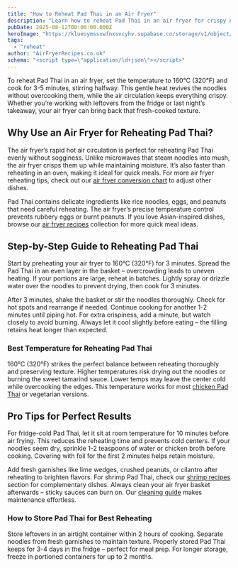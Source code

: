 ```yaml
---
title: "How to Reheat Pad Thai in an Air Fryer"
description: "Learn how to reheat Pad Thai in an air fryer for crispy noodles without drying out. Perfect temperature & timings for leftovers."
pubDate: 2025-08-12T00:00:00.000Z
heroImage: "https://klueoymssxwfnxsvcyhv.supabase.co/storage/v1/object/public/md/how-to-reheat-pad-thai-in-air-fryer-fee22302.png"
tags:
  - "reheat"
author: "AirFryerRecipes.co.uk"
schema: "<script type=\"application/ld+json\"></script>"
---
```


<p>To reheat Pad Thai in an air fryer, set the temperature to 160°C (320°F) and cook for 3-5 minutes, stirring halfway. This gentle heat revives the noodles without overcooking them, while the air circulation keeps everything crispy. Whether you’re working with leftovers from the fridge or last night’s takeaway, your air fryer can bring back that fresh-cooked texture.</p>

<h2>Why Use an Air Fryer for Reheating Pad Thai?</h2>
<p>The air fryer’s rapid hot air circulation is perfect for reheating Pad Thai evenly without sogginess. Unlike microwaves that steam noodles into mush, the air fryer crisps them up while maintaining moisture. It’s also faster than reheating in an oven, making it ideal for quick meals. For more air fryer reheating tips, check out our <a href=https://www.airfryerrecipe.co.uk/air-fryer-conversion-chart>air fryer conversion chart</a> to adjust other dishes.</p>
<p>Pad Thai contains delicate ingredients like rice noodles, eggs, and peanuts that need careful reheating. The air fryer’s precise temperature control prevents rubbery eggs or burnt peanuts. If you love Asian-inspired dishes, browse our <a href=https://www.airfryerrecipe.co.uk/recipes>air fryer recipes</a> collection for more quick meal ideas.</p>

<h2>Step-by-Step Guide to Reheating Pad Thai</h2>
<p>Start by preheating your air fryer to 160°C (320°F) for 3 minutes. Spread the Pad Thai in an even layer in the basket – overcrowding leads to uneven heating. If your portions are large, reheat in batches. Lightly spray or drizzle water over the noodles to prevent drying, then cook for 3 minutes.</p>
<p>After 3 minutes, shake the basket or stir the noodles thoroughly. Check for hot spots and rearrange if needed. Continue cooking for another 1-2 minutes until piping hot. For extra crispiness, add a minute, but watch closely to avoid burning. Always let it cool slightly before eating – the filling retains heat longer than expected.</p>

<h3>Best Temperature for Reheating Pad Thai</h3>
<p>160°C (320°F) strikes the perfect balance between reheating thoroughly and preserving texture. Higher temperatures risk drying out the noodles or burning the sweet tamarind sauce. Lower temps may leave the center cold while overcooking the edges. This temperature works for most <a href=https://www.airfryerrecipe.co.uk/recipe-category/chicken>chicken Pad Thai</a> or vegetarian versions.</p>

<h2>Pro Tips for Perfect Results</h2>
<p>For fridge-cold Pad Thai, let it sit at room temperature for 10 minutes before air frying. This reduces the reheating time and prevents cold centers. If your noodles seem dry, sprinkle 1-2 teaspoons of water or chicken broth before cooking. Covering with foil for the first 2 minutes helps retain moisture.</p>
<p>Add fresh garnishes like lime wedges, crushed peanuts, or cilantro after reheating to brighten flavors. For shrimp Pad Thai, check our <a href=https://www.airfryerrecipe.co.uk/recipe-category/shrimp>shrimp recipes</a> section for complementary dishes. Always clean your air fryer basket afterwards – sticky sauces can burn on. Our <a href=https://www.airfryerrecipe.co.uk/air-fryer-cleaner>cleaning guide</a> makes maintenance effortless.</p>

<h3>How to Store Pad Thai for Best Reheating</h3>
<p>Store leftovers in an airtight container within 2 hours of cooking. Separate noodles from fresh garnishes to maintain texture. Properly stored Pad Thai keeps for 3-4 days in the fridge – perfect for meal prep. For longer storage, freeze in portioned containers for up to 2 months.</p>